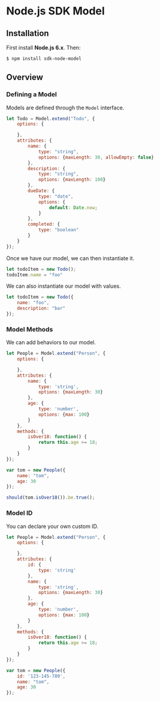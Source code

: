 # Node.js SDK Model

## Installation

First install **Node.js 6.x**. Then:

```sh
$ npm install sdk-node-model
```

## Overview

### Defining a Model

Models are defined through the `Model` interface.

```js
let Todo = Model.extend("Todo", {
	options: {

	},
	attributes: {
		name: {
			type: "string",
			options: {maxLength: 30, allowEmpty: false}
		},
		description: {
			type: "string",
			options: {maxLength: 100}
		},
		dueDate: {
			type: "date",
			options: {
				default: Date.now;
			}
		},
		completed: {
			type: "boolean"
		}
	}
});
```

Once we have our model, we can then instantiate it.

```js
let todoItem = new Todo();
todoItem.name = "foo"
```

We can also instantiate our model with values.

```js
let todoItem = new Todo({
	name: "foo",
	description: "bar"
});
```

### Model Methods

We can add behaviors to our model.

```js
let People = Model.extend("Person", {
	options: {

	},
	attributes: {
		name: {
			type: 'string',
			options: {maxLength: 30}
		},
		age: {
			type: 'number',
			options: {max: 100}
		}
	},
	methods: {
		isOver18: function() {
			return this.age >= 18;
		}
	}
});

var tom = new People({
	name: "tom",
	age: 30
});

should(tom.isOver18()).be.true();
```

### Model ID

You can declare your own custom ID.

```js
let People = Model.extend("Person", {
	options: {

	},
	attributes: {
		id: {
			type: 'string'
		},
		name: {
			type: 'string',
			options: {maxLength: 30}
		},
		age: {
			type: 'number',
			options: {max: 100}
		}
	},
	methods: {
		isOver18: function() {
			return this.age >= 18;
		}
	}
});

var tom = new People({
	id: '123-145-789',
	name: "tom",
	age: 30
});

```